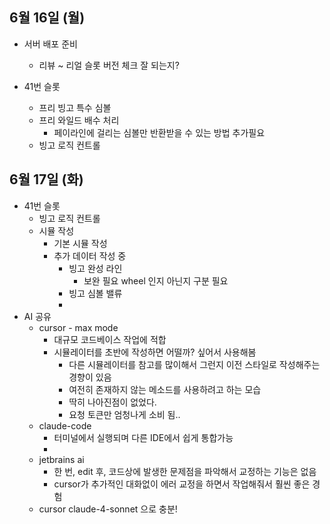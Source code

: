 
## 6월 16일 (월)

- 서버 배포 준비
	- 리뷰 ~ 리얼 슬롯 버전 체크 잘 되는지?

- 41번 슬롯
	- 프리 빙고 특수 심볼
	- 프리 와일드 배수 처리
		- 페이라인에 걸리는 심볼만 반환받을 수 있는 방법 추가필요
	- 빙고 로직 컨트롤


## 6월 17일 (화)

- 41번 슬롯
	- 빙고 로직 컨트롤
	- 시뮬 작성
		- 기본 시뮬 작성
		- 추가 데이터 작성 중
			- 빙고 완성 라인
				- 보완 필요 wheel 인지 아닌지 구분 필요
			- 빙고 심볼 밸류
			- 
- AI 공유
	- cursor - max mode
		- 대규모 코드베이스 작업에 적합
		- 시뮬레이터를 초반에 작성하면 어떨까? 싶어서 사용해봄
			- 다른 시뮬레이터를 참고를 많이해서 그런지 이전 스타일로 작성해주는 경향이 있음
			- 여전히 존재하지 않는 메소드를 사용하려고 하는 모습
			- 딱히 나아진점이 없었다.
			- 요청 토큰만 엄청나게 소비 됨..
	- claude-code
		- 터미널에서 실행되며 다른 IDE에서 쉽게 통합가능
		- 
	- jetbrains ai
		- 한 번, edit 후, 코드상에 발생한 문제점을 파악해서 교정하는 기능은 없음
		- cursor가 추가적인 대화없이 에러 교정을 하면서 작업해줘서 훨씬 좋은 경험
	- cursor claude-4-sonnet 으로 충분!